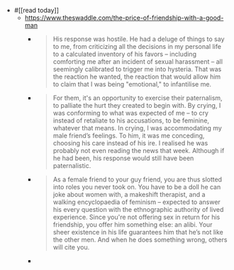 - #[[read today]]
	- https://www.theswaddle.com/the-price-of-friendship-with-a-good-man
		- > His response was hostile. He had a deluge of things to say to me, from criticizing all the decisions in my personal life to a calculated inventory of his favors – including comforting me after an incident of sexual harassment – all seemingly calibrated to trigger me into hysteria. That was the reaction he wanted, the reaction that would allow him to claim that I was being "emotional," to infantilise me.
		- > For them, it's an opportunity to exercise their paternalism, to palliate the hurt they created to begin with. By crying, I was conforming to what was expected of me – to cry instead of retaliate to his accusations, to be feminine, whatever that means. In crying, I was accommodating my male friend’s feelings. To him, it was me conceding, choosing his care instead of his ire. I realised he was probably not even reading the news that week. Although if he had been, his response would still have been paternalistic.
		- > As a female friend to your guy friend, you are thus slotted into roles you never took on. You have to be a doll he can joke about women with, a makeshift therapist, and a walking encyclopaedia of feminism – expected to answer his every question with the ethnographic authority of lived experience. Since you're not offering sex in return for his friendship, you offer him something else: an alibi. Your sheer existence in his life guarantees him that he’s not like the other men. And when he does something wrong, others will cite you.
		-